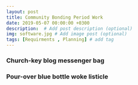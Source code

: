 ```yaml
---
layout: post
title: Community Bonding Period Work
date: 2019-05-07 00:00:00 +0300
description:  # Add post description (optional)
img: software.jpg # Add image post (optional)
tags: [Requirments , Planning] # add tag
---
```


### Church-key blog messenger bag


### Pour-over blue bottle woke listicle

